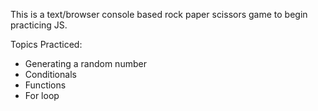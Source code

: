 This is a text/browser console based rock paper scissors game to begin practicing JS.

Topics Practiced: 
- Generating a random number
- Conditionals
- Functions
- For loop